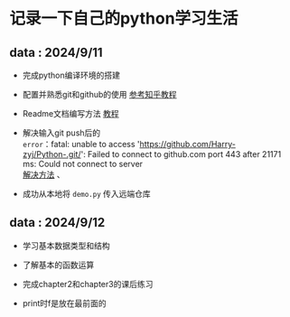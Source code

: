 记录一下自己的python学习生活
=========================
data : 2024/9/11
---------------
* 完成python编译环境的搭建 
* 配置并熟悉git和github的使用
  [参考知乎教程](https://zhuanlan.zhihu.com/p/369486197"悬停显示")  

* Readme文档编写方法
  [教程](https://yuuichung.github.io/2018/06/06/hexo-readme/"悬停显示")  

* 解决输入git push后的  
`error`：fatal: unable to access 'https://github.com/Harry-zyj/Python-.git/': Failed to connect to github.com port 443 after 21171 ms: Could not connect to server  
  [解决方法](https://blog.csdn.net/qq_40296909/article/details/134285451"悬停显示")  、
* 成功从本地将 `demo.py` 传入远端仓库

data : 2024/9/12
---------------
* 学习基本数据类型和结构
  
* 了解基本的函数运算
  
* 完成chapter2和chapter3的课后练习
  
* print时f是放在最前面的





